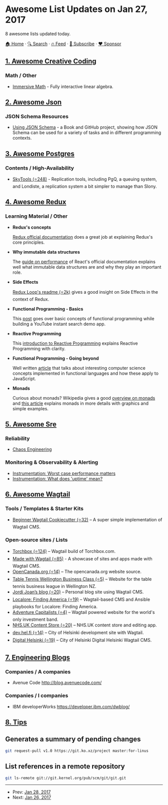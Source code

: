 # Awesome List Updates on Jan 27, 2017

8 awesome lists updated today.

[🏠 Home](/README.md) · [🔍 Search](https://www.trackawesomelist.com/search/) · [🔥 Feed](https://www.trackawesomelist.com/rss.xml) · [📮 Subscribe](https://trackawesomelist.us17.list-manage.com/subscribe?u=d2f0117aa829c83a63ec63c2f&id=36a103854c) · [❤️  Sponsor](https://github.com/sponsors/theowenyoung)



## [1. Awesome Creative Coding](/content/terkelg/awesome-creative-coding/README.md)

### Math / Other

*   [Immersive Math](http://immersivemath.com/ila/index.html) - Fully interactive linear algebra.

## [2. Awesome Json](/content/burningtree/awesome-json/README.md)

### JSON Schema Resources

*   [Using JSON Schema](http://usingjsonschema.com/) - a Book and GitHub project, showing how JSON Schema can be used for a variety of tasks and in different programming contexts.

## [3. Awesome Postgres](/content/dhamaniasad/awesome-postgres/README.md)

### Contents / High-Availability

*   [SkyTools (⭐248)](https://github.com/pgq/skytools-legacy) - Replication tools, including PgQ, a queuing system, and Londiste, a replication system a bit simpler to manage than Slony.

## [4. Awesome Redux](/content/brillout/awesome-redux/README.md)

### Learning Material / Other

*   **Redux's concepts**

    [Redux official documentation](http://redux.js.org/) does a great job at explaining Redux's core principles.
*   **Why immutable data structures**

    The [guide on performance](https://facebook.github.io/react/docs/advanced-performance.html) of React's official documentation explains well what immutable data structures are and why they play an important role.
*   **Side Effects**

    [Redux Loop's readme (⭐2k)](https://github.com/redux-loop/redux-loop) gives a good insight on Side Effects in the context of Redux.
*   **Functional Programming - Basics**

    This [post](http://jaysoo.ca/2016/01/13/functional-programming-little-ideas/) goes over basic concepts of functional programming while building a YouTube instant search demo app.
*   **Reactive Programming**

    This [introduction to Reactive Programming](https://gist.github.com/staltz/868e7e9bc2a7b8c1f754) explains Reactive Programming with clarity.
*   **Functional Programming - Going beyond**

    Well written [article](https://medium.com/@chetcorcos/functional-programming-for-javascript-people-1915d8775504) that talks about interesting computer science concepts implemented in functional languages and how these apply to JavaScript.
*   **Monads**

    Curious about monads? Wikipedia gives a good [overview on monads](https://en.wikipedia.org/wiki/Monad_\(functional_programming\)) and [this article](http://adit.io/posts/2013-04-17-functors,_applicatives,_and_monads_in_pictures.html) explains monads in more details with graphics and simple examples.

## [5. Awesome Sre](/content/dastergon/awesome-sre/README.md)

### Reliability

*   [Chaos Engineering](https://www.infoq.com/articles/chaos-engineering)

### Monitoring & Observability & Alerting

*   [Instrumentation: Worst case performance matters](https://honeycomb.io/blog/2017/01/instrumentation-worst-case-performance-matters/)
*   [Instrumentation: What does 'uptime' mean?](https://honeycomb.io/blog/2017/01/instrumentation-what-does-uptime-mean/)

## [6. Awesome Wagtail](/content/springload/awesome-wagtail/README.md)

### Tools / Templates & Starter Kits

*   [Beginner Wagtail Cookiecutter (⭐32)](https://github.com/heymonkeyriot/beginner-wagtail) – A super simple implementation of Wagtail CMS.

### Open-source sites / Lists

*   [Torchbox (⭐124)](https://github.com/torchbox/wagtail-torchbox) – Wagtail build of Torchbox.com.
*   [Made with Wagtail (⭐85)](https://github.com/springload/madewithwagtail) - A showcase of sites and apps made with Wagtail CMS.
*   [OpenCanada.org (⭐14)](https://github.com/OpenCanada/website) – The opencanada.org website source.
*   [Table Tennis Wellington Business Class (⭐5)](https://github.com/jordij/bctt.nz) – Website for the table tennis business league in Wellington NZ.
*   [Jordi Joan’s blog (⭐20)](https://github.com/jordij/jordijoan.me) – Personal blog site using Wagtail CMS.
*   [Localore: Finding America (⭐19)](https://github.com/ghostwords/localore) – Wagtail-based CMS and Ansible playbooks for Localore: Finding America.
*   [Adventure Capitalists (⭐4)](https://github.com/AdventureCapitalists/website) – Wagtail powered website for the world's only investment band.
*   [NHS.UK Content Store (⭐20)](https://github.com/nhsuk/nhsuk-content-store) – NHS.UK content store and editing app.
*   [dev.hel.fi (⭐14)](https://github.com/City-of-Helsinki/devheldev) – City of Helsinki development site with Wagtail.
*   [Digital Helsinki (⭐19)](https://github.com/City-of-Helsinki/digihel) – City of Helsinki Digital Helsinki Wagtail CMS.

## [7. Engineering Blogs](/content/kilimchoi/engineering-blogs/README.md)

### Companies / A companies

*   Avenue Code <http://blog.avenuecode.com/>

### Companies / I companies

*   IBM developerWorks <https://developer.ibm.com/dwblog/>

## [8. Tips](/content/git-tips/tips/README.md)

## Generates a summary of pending changes

```sh
git request-pull v1.0 https://git.ko.xz/project master:for-linus
```
## List references in a remote repository

```sh
git ls-remote git://git.kernel.org/pub/scm/git/git.git
```

---

- Prev: [Jan 28, 2017](/content/2017/01/28/README.md)
- Next: [Jan 26, 2017](/content/2017/01/26/README.md)